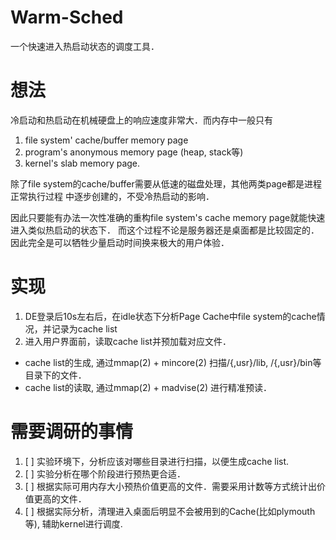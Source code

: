 # Warm-Sched

一个快速进入热启动状态的调度工具．

# 想法
冷启动和热启动在机械硬盘上的响应速度非常大．而内存中一般只有
1. file system' cache/buffer memory page
2. program's anonymous memory page  (heap, stack等)
3. kernel's slab memory page.

除了file system的cache/buffer需要从低速的磁盘处理，其他两类page都是进程正常执行过程
中逐步创建的，不受冷热启动的影响．

因此只要能有办法一次性准确的重构file system's cache memory page就能快速进入类似热启动的状态下．
而这个过程不论是服务器还是桌面都是比较固定的．因此完全是可以牺牲少量启动时间换来极大的用户体验．


# 实现
1. DE登录后10s左右后，在idle状态下分析Page Cache中file system的cache情况，并记录为cache list
2. 进入用户界面前，读取cache list并预加载对应文件．

- cache list的生成, 通过mmap(2) + mincore(2) 扫描/{,usr}/lib, /{,usr}/bin等目录下的文件．
- cache list的读取, 通过mmap(2) + madvise(2) 进行精准预读．

# 需要调研的事情
1. [ ] 实验环境下，分析应该对哪些目录进行扫描，以便生成cache list.
2. [ ] 实验分析在哪个阶段进行预热更合适．
3. [ ] 根据实际可用内存大小预热价值更高的文件．需要采用计数等方式统计出价值更高的文件．
4. [ ] 根据实际分析，清理进入桌面后明显不会被用到的Cache(比如plymouth等), 辅助kernel进行调度.
